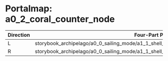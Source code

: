 # Portalmap: a0_2_coral_counter_node

| Direction | Four-Part Path                                                                 |
|-----------|-------------------------------------------------------------------------------|
| L         | storybook_archipelago/a0_0_sailing_mode/a1_1_shell_bazaar_minigame/a0_3_nautilus_nook_node/ |
| R         | storybook_archipelago/a0_0_sailing_mode/a1_1_shell_bazaar_minigame/a0_0_bazaar_gate_node/   |
